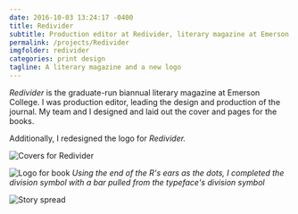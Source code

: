 ```yaml
---
date: 2016-10-03 13:24:17 -0400
title: Redivider
subtitle: Production editor at Redivider, literary magazine at Emerson College, 2011-2012
permalink: /projects/Redivider
imgfolder: redivider
categories: print design
tagline: A literary magazine and a new logo
---
```

*Redivider* is the graduate-run biannual literary magazine at Emerson College. I was production editor, leading the design and production of the journal. My team and I designed and laid out the cover and pages for the books. 

Additionally, I redesigned the logo for *Redivider.*

![Covers for Redivider](covers)

![Logo for book](logo)
*Using the end of the R's ears as the dots, I completed the division symbol with a bar pulled from the typeface's division symbol*

![Story spread](spread)

[spread]: ../../img/redivider/3-spread.jpg
[covers]: ../../img/redivider/1-cover.jpg
[logo]: ../../img/redivider/2-logo.jpg